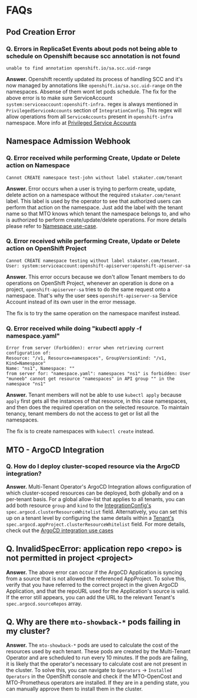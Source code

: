 # FAQs

## Pod Creation Error

### Q. Errors in ReplicaSet Events about pods not being able to schedule on Openshift because scc annotation is not found

```terminal
unable to find annotation openshift.io/sa.scc.uid-range
```

**Answer.** Openshift recently updated its process of handling SCC and it's now managed by annotations like `openshift.io/sa.scc.uid-range` on the namespaces. Absense  of them wont let pods schedule. The fix for the above error is to make sure ServiceAccount `system:serviceaccount:openshift-infra.` regex is always mentioned in `PrivilegedServiceAccounts` section of `IntegrationConfig`. This regex will allow operations from all `ServiceAccounts` present in `openshift-infra` namespace. More info at [Privileged Service Accounts](./integration-config.md#privileged-serviceaccounts)

## Namespace Admission Webhook

### Q. Error received while performing Create, Update or Delete action on Namespace

```terminal
Cannot CREATE namespace test-john without label stakater.com/tenant
```

**Answer.** Error occurs when a user is trying to perform create, update, delete action on a namespace without the required `stakater.com/tenant` label. This label is used by the operator to see that authorized users can perform that action on the namespace. Just add the label with the tenant name so that MTO knows which tenant the namespace belongs to, and who is authorized to perform create/update/delete operations. For more details please refer to [Namespace use-case](./tutorials/tenant/creating-namespaces.md).

### Q. Error received while performing Create, Update or Delete action on OpenShift Project

```terminal
Cannot CREATE namespace testing without label stakater.com/tenant. User: system:serviceaccount:openshift-apiserver:openshift-apiserver-sa
```

**Answer.** This error occurs because we don't allow Tenant members to do operations on OpenShift Project, whenever an operation is done on a project, `openshift-apiserver-sa` tries to do the same request onto a namespace. That's why the user sees `openshift-apiserver-sa` Service Account instead of its own user in the error message.

The fix is to try the same operation on the namespace manifest instead.

### Q. Error received while doing "kubectl apply -f namespace.yaml"

```terminal
Error from server (Forbidden): error when retrieving current configuration of:
Resource: "/v1, Resource=namespaces", GroupVersionKind: "/v1, Kind=Namespace"
Name: "ns1", Namespace: ""
from server for: "namespace.yaml": namespaces "ns1" is forbidden: User "muneeb" cannot get resource "namespaces" in API group "" in the namespace "ns1"
```

**Answer.** Tenant members will not be able to use `kubectl apply` because `apply` first gets all the instances of that resource, in this case namespaces, and then does the required operation on the selected resource. To maintain tenancy, tenant members do not the access to get or list all the namespaces.

The fix is to create namespaces with `kubectl create` instead.

## MTO - ArgoCD Integration

### Q. How do I deploy cluster-scoped resource via the ArgoCD integration?

**Answer.** Multi-Tenant Operator's ArgoCD Integration allows configuration of which cluster-scoped resources can be deployed, both globally and on a per-tenant basis. For a global allow-list that applies to all tenants, you can add both resource `group` and  `kind` to the [IntegrationConfig's](./how-to-guides/integration-config.md#argocd) `spec.argocd.clusterResourceWhitelist` field. Alternatively, you can set this up on a tenant level by configuring the same details within a [Tenant's](./how-to-guides/tenant.md) `spec.argocd.appProject.clusterResourceWhitelist` field. For more details, check out the [ArgoCD integration use cases](./tutorials/argocd/enabling-multi-tenancy-argocd.md#allow-argocd-to-sync-certain-cluster-wide-resources)

## Q. InvalidSpecError: application repo \<repo\> is not permitted in project \<project\>

**Answer.** The above error can occur if the ArgoCD Application is syncing from a source that is not allowed the referenced AppProject. To solve this, verify that you have referred to the correct project in the given ArgoCD Application, and that the repoURL used for the Application's source is valid. If the error still appears, you can add the URL to the relevant Tenant's `spec.argocd.sourceRepos` array.

## Q. Why are there `mto-showback-*` pods failing in my cluster?

**Answer.** The `mto-showback-*` pods are used to calculate the cost of the resources used by each tenant. These pods are created by the Multi-Tenant Operator and are scheduled to run every 10 minutes. If the pods are failing, it is likely that the operator's necessary to calculate cost are not present in the cluster. To solve this, you can navigate to `Operators` -> `Installed Operators` in the OpenShift console and check if the MTO-OpenCost and MTO-Prometheus operators are installed. If they are in a pending state, you can manually approve them to install them in the cluster.
